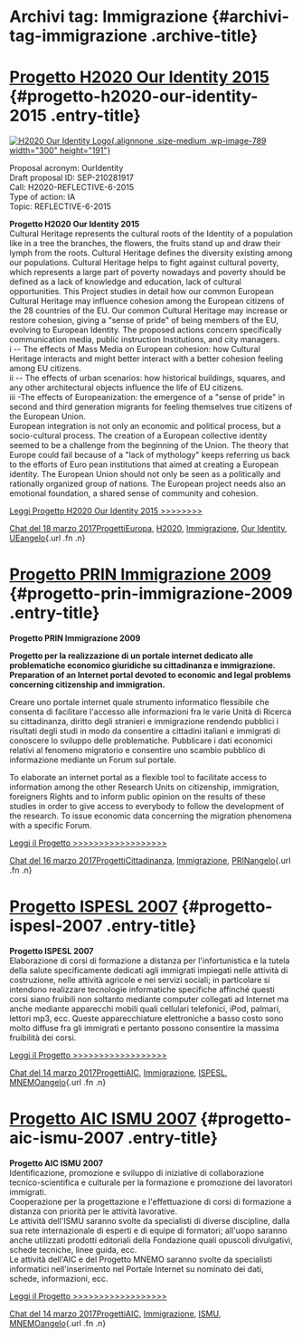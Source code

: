 Archivi tag: Immigrazione {#archivi-tag-immigrazione .archive-title}
=========================

[Progetto H2020 Our Identity 2015](index4ab5.html?p=786) {#progetto-h2020-our-identity-2015 .entry-title}
==

[![H2020 Our Identity Logo](wp-content/uploads/2017/03/H2020-Our-Identity-Logo-300x191.jpg){.alignnone .size-medium .wp-image-789 width="300" height="191"}](wp-content/uploads/2017/03/H2020-Our-Identity-Logo.jpg)

Proposal acronym: OurIdentity\
Draft proposal ID: SEP-210281917\
Call: H2020-REFLECTIVE-6-2015\
Type of action: IA\
Topic: REFLECTIVE-6-2015

**Progetto H2020 Our Identity 2015**\
Cultural Heritage represents the cultural roots of the Identity of a population like in a tree the branches, the flowers, the fruits stand up and draw their lymph from the roots. Cultural Heritage defines the diversity existing among our populations. Cultural Heritage helps to fight against cultural poverty, which represents a large part of poverty nowadays and poverty should be defined as a lack of knowledge and education, lack of cultural opportunities. This Project studies in detail how our common European Cultural Heritage may influence cohesion among the European citizens of the 28 countries of the EU. Our common Cultural Heritage may increase or restore cohesion, giving a "sense of pride" of being members of the EU, evolving to European Identity. The proposed actions concern specifically communication media, public instruction Institutions, and city managers.\
i -- The effects of Mass Media on European cohesion: how Cultural Heritage interacts and might better interact with a better cohesion feeling among EU citizens.\
ii -- The effects of urban scenarios: how historical buildings, squares, and any other architectural objects influence the life of EU citizens.\
iii -The effects of Europeanization: the emergence of a "sense of pride" in second and third generation migrants for feeling themselves true citizens of the European Union.\
European integration is not only an economic and political process, but a socio-cultural process. The creation of a European collective identity seemed to be a challenge from the beginning of the Union. The theory that Europe could fail because of a "lack of mythology" keeps referring us back to the efforts of Euro pean institutions that aimed at creating a European identity. The European Union should not only be seen as a politically and rationally organized group of nations. The European project needs also an emotional foundation, a shared sense of community and cohesion.

[Leggi Progetto H2020 Our Identity 2015 \>\>\>\>\>\>\>\>](wp-content/uploads/2017/03/Progetto-H2020-Our-Identity-2015.pdf)

[Chat del 18 marzo 2017](index4ab5.html?p=786 "Permalink a Progetto H2020 Our Identity 2015")[Progetti](index0b40.html?cat=9)[Europa](index4779.html?tag=europa), [H2020](index3914.html?tag=h2020), [Immigrazione](index32ae.html?tag=immigrazione), [Our Identity](indexf657.html?tag=our-identity), [UE](index3f45.html?tag=ue)[angelo](indexcd64.html?author=1 "Vedi tutti gli articoli di angelo"){.url .fn .n}

[Progetto PRIN Immigrazione 2009](indexff9b.html?p=684) {#progetto-prin-immigrazione-2009 .entry-title}
=

**Progetto PRIN Immigrazione 2009**

**Progetto per la realizzazione di un portale internet dedicato alle problematiche economico giuridiche su cittadinanza e immigrazione.**\
**Preparation of an Internet portal devoted to economic and legal problems**\
**concerning citizenship and immigration.**

Creare uno portale internet quale strumento informatico flessibile che consenta di facilitare l'accesso alle informazioni fra le varie Unità di Ricerca su cittadinanza, diritto degli stranieri e immigrazione rendendo pubblici i risultati degli studi in modo da consentire a cittadini italiani e immigrati di conoscere lo sviluppo delle problematiche. Pubblicare i dati economici relativi al fenomeno migratorio e consentire uno scambio pubblico di informazione mediante un Forum sul portale.

To elaborate an internet portal as a flexible tool to facilitate access to information among the other Research Units on citizenship, immigration, foreigners Rights and to inform public opinion on the results of these studies in order to give access to everybody to follow the development of the research. To issue economic data concerning the migration phenomena with a specific Forum.

[Leggi il Progetto \>\>\>\>\>\>\>\>\>\>\>\>\>\>\>\>\>\>](wp-content/uploads/2017/03/Progetto-PRIN-Immigrazione-2009.pdf)

[Chat del 16 marzo 2017](indexff9b.html?p=684 "Permalink a Progetto PRIN Immigrazione 2009")[Progetti](index0b40.html?cat=9)[Cittadinanza](indexf424.html?tag=cittadinanza), [Immigrazione](index32ae.html?tag=immigrazione), [PRIN](index9cf1.html?tag=prin)[angelo](indexcd64.html?author=1 "Vedi tutti gli articoli di angelo"){.url .fn .n}

[Progetto ISPESL 2007](index8372.html?p=616) {#progetto-ispesl-2007 .entry-title}
============================================

**Progetto ISPESL 2007**\
Elaborazione di corsi di formazione a distanza per l'infortunistica e la tutela della salute specificamente dedicati agli immigrati impiegati nelle attività di costruzione, nelle attività agricole e nei servizi sociali; in particolare si intendono realizzare tecnologie informatiche specifiche affinché questi corsi siano fruibili non soltanto mediante computer collegati ad Internet ma anche mediante apparecchi mobili quali cellulari telefonici, iPod, palmari, lettori mp3, ecc. Queste apparecchiature elettroniche a basso costo sono molto diffuse fra gli immigrati e pertanto possono consentire la massima fruibilità dei corsi.

[Leggi il Progetto \>\>\>\>\>\>\>\>\>\>\>\>\>\>\>\>\>\>](wp-content/uploads/2017/03/Progetto-ISPESL-2007.pdf)

[Chat del 14 marzo 2017](index8372.html?p=616 "Permalink a Progetto ISPESL 2007")[Progetti](index0b40.html?cat=9)[AIC](indexfd92.html?tag=aic), [Immigrazione](index32ae.html?tag=immigrazione), [ISPESL](indexa287.html?tag=ispesl), [MNEMO](index7027.html?tag=mnemo)[angelo](indexcd64.html?author=1 "Vedi tutti gli articoli di angelo"){.url .fn .n}

[Progetto AIC ISMU 2007](index4494.html?p=612) {#progetto-aic-ismu-2007 .entry-title}
==============================================

**Progetto AIC ISMU 2007**\
Identificazione, promozione e sviluppo di iniziative di collaborazione tecnico-scientifica e culturale per la formazione e promozione dei lavoratori immigrati.\
Cooperazione per la progettazione e l'effettuazione di corsi di formazione a distanza con priorità per le attività lavorative.\
Le attività dell'ISMU saranno svolte da specialisti di diverse discipline, dalla sua rete internazionale di esperti e di equipe di formatori; all'uopo saranno anche utilizzati prodotti editoriali della Fondazione quali opuscoli divulgativi, schede tecniche, linee guida, ecc.\
Le attività dell'AIC e del Progetto MNEMO saranno svolte da specialisti informatici nell'inserimento nel Portale Internet su nominato dei dati, schede, informazioni, ecc.

[Leggi il Progetto \>\>\>\>\>\>\>\>\>\>\>\>\>\>\>\>\>\>](wp-content/uploads/2017/03/Progetto-AIC-ISMU-2007.pdf)

[Chat del 14 marzo 2017](index4494.html?p=612 "Permalink a Progetto AIC ISMU 2007")[Progetti](index0b40.html?cat=9)[AIC](indexfd92.html?tag=aic), [Immigrazione](index32ae.html?tag=immigrazione), [ISMU](index152b.html?tag=ismu), [MNEMO](index7027.html?tag=mnemo)[angelo](indexcd64.html?author=1 "Vedi tutti gli articoli di angelo"){.url .fn .n}

